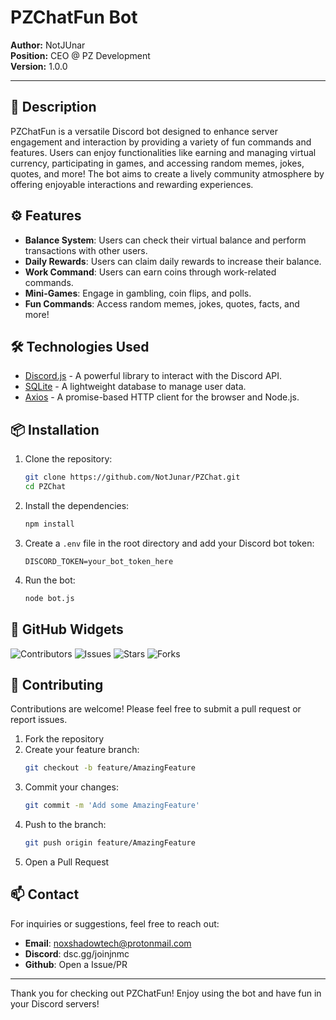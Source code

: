 
# PZChatFun Bot


**Author:** NotJUnar  
**Position:** CEO @ PZ Development  
**Version:** 1.0.0  

---

## 📜 Description

PZChatFun is a versatile Discord bot designed to enhance server engagement and interaction by providing a variety of fun commands and features. Users can enjoy functionalities like earning and managing virtual currency, participating in games, and accessing random memes, jokes, quotes, and more! The bot aims to create a lively community atmosphere by offering enjoyable interactions and rewarding experiences.

## ⚙️ Features

- **Balance System**: Users can check their virtual balance and perform transactions with other users.
- **Daily Rewards**: Users can claim daily rewards to increase their balance.
- **Work Command**: Users can earn coins through work-related commands.
- **Mini-Games**: Engage in gambling, coin flips, and polls.
- **Fun Commands**: Access random memes, jokes, quotes, facts, and more!

## 🛠️ Technologies Used

- [Discord.js](https://discord.js.org/) - A powerful library to interact with the Discord API.
- [SQLite](https://www.sqlite.org/index.html) - A lightweight database to manage user data.
- [Axios](https://axios-http.com/) - A promise-based HTTP client for the browser and Node.js.

## 📦 Installation

1. Clone the repository:
   ```bash
   git clone https://github.com/NotJunar/PZChat.git
   cd PZChat
   ```

2. Install the dependencies:
   ```bash
   npm install
   ```

3. Create a `.env` file in the root directory and add your Discord bot token:
   ```plaintext
   DISCORD_TOKEN=your_bot_token_here
   ```

4. Run the bot:
   ```bash
   node bot.js
   ```

## 🎨 GitHub Widgets

![Contributors](https://img.shields.io/github/contributors/NotJunar/PZChat)
![Issues](https://img.shields.io/github/issues/NotJunar/PZChat)
![Stars](https://img.shields.io/github/stars/NotJunar/PZChat)
![Forks](https://img.shields.io/github/forks/NotJunar/PZChat)

## 🤝 Contributing

Contributions are welcome! Please feel free to submit a pull request or report issues. 

1. Fork the repository
2. Create your feature branch:
   ```bash
   git checkout -b feature/AmazingFeature
   ```
3. Commit your changes:
   ```bash
   git commit -m 'Add some AmazingFeature'
   ```
4. Push to the branch:
   ```bash
   git push origin feature/AmazingFeature
   ```
5. Open a Pull Request

## 📫 Contact

For inquiries or suggestions, feel free to reach out:

- **Email**: noxshadowtech@protonmail.com
- **Discord**: dsc.gg/joinjnmc
- **Github**: Open a Issue/PR
---

Thank you for checking out PZChatFun! Enjoy using the bot and have fun in your Discord servers!
```

